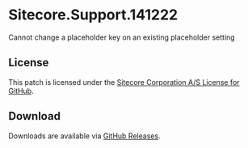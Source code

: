 # Sitecore.Support.141222
Cannot change a placeholder key on an existing placeholder setting

## License  
This patch is licensed under the [Sitecore Corporation A/S License for GitHub](https://github.com/sitecoresupport/Sitecore.Support.141222/blob/master/LICENSE).  

## Download  
Downloads are available via [GitHub Releases](https://github.com/sitecoresupport/Sitecore.Support.141222/releases).  
